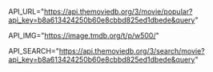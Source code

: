 API_URL="https://api.themoviedb.org/3/movie/popular?api_key=b8a613424250b60e8cbbd825ed1dbede&query"

API_IMG="https://image.tmdb.org/t/p/w500/"

API_SEARCH="https://api.themoviedb.org/3/search/movie?api_key=b8a613424250b60e8cbbd825ed1dbede&query"